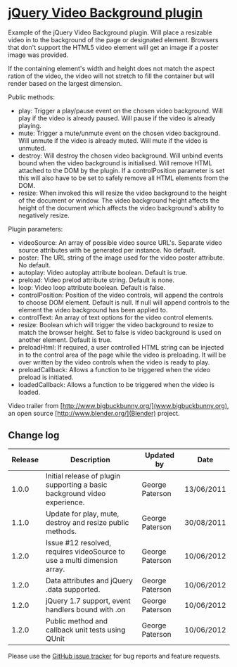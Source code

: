 # [jQuery Video Background plugin](http://www.georgepaterson.com)

Example of the jQuery Video Background plugin. Will place a resizable video in to the background of the page or designated element. Browsers that don't support the HTML5 video element will get an image if a poster image was provided.

If the containing element's width and height does not match the aspect ration of the video, the video will not stretch to fill the container but will render based on the largest dimension.

Public methods:

* play: Trigger a play/pause event on the chosen video background. Will play if the video is already paused. Will pause if the video is already playing. 
* mute: Trigger a mute/unmute event on the chosen video background. Will unmute if the video is already muted. Will mute if the video is unmuted.
* destroy: Will destroy the chosen video background. Will unbind events bound when the video background is initialised. Will remove HTML attached to the DOM by the plugin. If a controlPosition parameter is set this will also have to be set to safely remove all HTML elements from the DOM.
* resize: When invoked this will resize the video background to the height of the document or window. The video background height affects the height of the document which affects the video background's ability to negatively resize.

Plugin parameters:

*	videoSource: An array of possible video source URL's. Separate video source attributes with be generated per instance. No default.
*	poster: The URL string of the image used for the video poster attribute. No default.
*	autoplay: Video autoplay attribute boolean. Default is true.
*	preload: Video prelod attribute string. Default is none.
*	loop: Video loop attribute boolean. Default is false.
*	controlPosition: Position of the video controls, will append the controls to choose DOM element. Default is null.  If null will append controls to the element the video background has been applied to.
*	controlText: An array of text options for the video control elements.
*	resize: Boolean which will trigger the video background to resize to match the browser height. Set to false is video background is used on another element. Default is true.
*	preloadHtml: If required, a user controlled HTML string can be injected in to the control area of the page while the video is preloading. It will be over written by the video controls when the video is ready to play.
*	preloadCallback: Allows a function to be triggered when the video preload is initiated.
*	loadedCallback: Allows a function to be triggered when the video is loaded.

Video trailer from [http://www.bigbuckbunny.org/](www.bigbuckbunny.org), an open source [http://www.blender.org/](Blender) project.

## Change log

| Release   |  Description	                                                            | Updated by      | Date       |
|-----------| ------------------------------------------------------------------------- |---------------- |----------- |
| 1.0.0     | Initial release of plugin supporting a basic background video experience. | George Paterson | 13/06/2011 |
| 1.1.0     | Update for play, mute, destroy and resize public methods.                 | George Paterson | 30/08/2011 |
| 1.2.0     | Issue #12 resolved, requires videoSource to use a multi dimension array.  | George Paterson | 10/06/2012 |
| 1.2.0     | Data attributes and jQuery .data supported.                               | George Paterson | 10/06/2012 |
| 1.2.0     | jQuery 1.7 support, event handlers bound with .on                         | George Paterson | 10/06/2012 |
| 1.2.0     | Public method and callback unit tests using QUnit                         | George Paterson | 10/06/2012 |
	
Please use the [GitHub issue tracker](http://github.com/georgepaterson/jquery-videobackground/issues) for bug reports and feature requests.